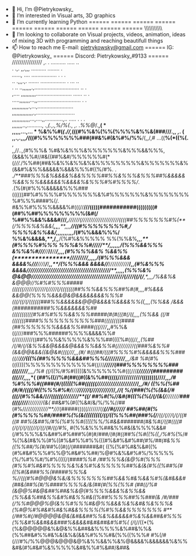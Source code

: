 - 👋 Hi, I’m @Pietrykowsky_
- 👀 I’m interested in Visual arts, 3D graphics
- 🌱 I’m currently learning Python  ======  ======  ======  ======  ======  ======  ======  ======  ======  ====== \\\\\\\\\\\\\\\\\\\\\
- 💞️ I’m looking to collaborate on Visual projects, videos, animation, ideas of mixing 3D with programming and reaching beautifull things 
- 📫 How to reach me E-mail: pietrykowsky@gmail.com ====== IG: @Pietrykowsky_ ====== Discord: Pietrykowsky_#9133 ====== ////////////////
  ,.  .          .......... ..... ..                                           
   .   .,. ,,.*,,, .......... ........        .                                 
       ......,* .... ................. .  .       .                             
..     .,,,.,. ....... .................  .   ... ..                            
 . .. ..,,,,,,.,..............................  ..    .                         
,.... ,,,,,,,,,,........................ ...... ..    .                         
.....,,,,,,,...,,............................. .  .                             
,,,,,,,,,,,.,...,........................                                       
,,,,,,,,,,,,,,.,..........................                                      
,,,,,,,,,,,,...,....,,............,.. .....    . .  .                           
,,,,,,,..,.........., .,*(.*,.*,%/%(*., ,. .*%%@*/.**,( *                       
,,,,,...,... * %&%%#(*(.//,*(((#%%&%(%%(%%%%&%%&(###///*.,, ,*.    (            
,,.,.,,,*/(*((#%%%%%%%%###(##&%#(&%#%/%%**/(,,/,# ...((**%(*((%(.** ,           
,,//*..,(*#%%%& %#&%&%%%&%%%%%%%&%%%&&%%%,(&&&%%#//#&((##%&#/%%%%%%#(*          
(/*//.*/%%##(##&%&%%&%%&%&%%%%%%%%%&%%%%%%%&%(&&#%&%%&&&&&%&&&%%%#((%/#%. .     
*./**###%%%&%&&&&%&&%%%%##%%&%%%&%%%##%&&&&&%&&%%%&&&&&&%&&&&%&%%%#%#%%%%/*.    
 .(%(#(#%%%&&&&&%%%###((((((##%#%%%%#%%%%%%%&%#%%%%%%%&%%%%%%%%%#%%%####%(/.    
#&%%#%%%%&&&&%#(((//**/******//(((((###########(((((((((#(##%%##%%%%%%%%%(&#(/  
%##%%&&%&&&#//**/**********,******//////(////////////*////////((((##%%%%%%%#%(**
(/%%%%&%&&(****,*,****,,**,,,*,*********************************//((#%%%%%%%%#,/
%%%%&%%&&/*,,,,***,*,,*,*******************************,**,*********/(#%%&&&%%%/
%%&%&&&&****,**,**********************/*********************,****,***/(%#%&%%%%%
%%(%%&%**********************************************************,,,**(#%%%%#%%%
%%%&%%#*************************////*******/**/****************,,,,,,*/(%%%&&%%%
&%%&%#/***************/**/***//***//***//****/*******************,,,,**(#%%%%&&%
%&&%%(********************//**///*////***************************,,,,,*/(#%%%&&&
&&&&%/******************/***/**/*//*/*****/*****/*******************,,**/(%%%&&&
&&&&//*******************/***/////*///*/**/*****/********************,,**(#%&%%%
&&&&/*****//****///////////////*//////*//////////////////*******,,,,***,**(%%%&%
@&@@/***/////////////////////////////////////////////(////((/(/***,*,,,,**/%&&%&
&@@@//%#%#%%%#####((((((//////(/////(/////(/(((((((##%%%&&%%%##%#(#*,*,,,**#%&&&
&&@@(%%%%&&&@&@&&&&&&&&%%%#(((/((/(/((((((###%%&&&&&&@@@&&&&%&&&&%%((*,,,,*(%%&&
/&&&(###########%%&&&&&&&%##(((((((((((#%#%#%%%&&%%%#####(#(#(((#(/((,*,,,*(%%&&
((/#(((((((####%%%%%%%%%%%###(((((((((####(##%%%%%%%&&&&%%####(((////***,,**#%%&
((////###%%%######%%%%&&&&%%#(//////////((##%%%&%%%%%&%%%##((((%#(((//***,,*(%##
/(/#/(/(&%%&&@&&&&@&&&%%&&%%#(/////*////((###%&%%#(&&@@&&&((&@&#((((///**,,,*(#/
#(((##/(((#%%%%#%&&&&&%%%###((//******///(((%(##%%%%%&&&##%%%(/////////***,,,/&#
%#(#*%(((((((%%%%%%%%%%%%%#((///*******/////(###%%%%%%%%###(((/////******,,,,/%#
((/((%/#%*#(((((&%%%%%%%#(((///****/*****//////(#########(((///********,**,,,**(
(##%((//%#(##((#((&%%##(((((////**********////////((((((((////************,,,/*#
%#%%%#((###(#/((((((%##((((((/**/**********//////////////////***/*********,,*/#/
((%%(%##(#/#/((((*/#((%%%#%#/***/*//******//////(//////////*//*************,*//(
%/*(###(%(%(&&(/#(((/(#%%&&/*********/******//((((((/////*/*************/*/**((/
##%#(%//&#(#(((%*(%(/(/(&(/****///*////********###((((////*********/*///////(&(*
##&#%(#((%&#/&/%/%%//##(#%//*////////////**//*/(#####(((((///////((***(//#(/////
##%##(#(%(#%%%%%##/####%(%(&(((((((((/((/((%%%##(###%(/**/((/(///*(***/(/*((#((#
##%*(&##%/#%(%#%%#(((((%%/%#&&#######(#&%#(/((#((((#(/(/(/(/(((//(/((/(#/((/#%*,
#(%%&%%%##&%%#&(&%%%%&&#(/#%%%%&%&##%#%###%(#(#/###*/(#(#((##%(%#((%((,/%#%*(%/#
%(%&(#&%%(#%((#%&#%%#%%(((#%&#%&#%#*#(#%/##(#&%%((%%##/%(#/##*%((#((/(#######&#(
((%(%#%#&%&#((%(#%#&#%%%#%%@%#&#%%##/%@#%&%&#%#%/%%%%%(%/%#%%#/%#%((((/(##*##%%#
/##%%%&(&@%#(%%%(#%%#%#&#%%%%%&%&%#%&%%%%%##%&(&(#%((%##%(#((%#(&###%%(#####%%%&
%//(((#%#@@@&%&/&%%%%%%%##%&&%#&%&&%#%(&#&&&#(##&(##%(#/%####%%%%&/&(##(#(%%(%%#
*(##((/%#(&@@%#&@&##%##&%&@(#%%%%&&&%&%%&&(%%&&%##&%%&#%#&%%#&((%##%%%%##%%###(&
/#/##*#(/%%#@@@%@(&%%#%%%#&@%%&&&%&%&#&%&%%%&(%#@%#%#&#%#&%#&&%%%%(%#%%&&%%%%%%%
#**(/##%#(/#@@@@&@&(&#&&##%%&%&&&&&#%&%&&##&#%%%(%%&#%&&#&&&###%&&&&#&#&##&#%#%(
(/*(//((*(%(%&@@@@@&%&@&%%&##&&%%%%%&%##&%%&(%%##&#%%#&%&(&%&(&&%#%%%#&(%%((%%%#
#%(/#(///#%/%%@@@&@@@&@%&%%&&%%&%@&&&&%&&&&&&%&%%&#&(#%#&#%&%%%%%&#&%%#%&##/&##&
<!---
Pietrykowsk7/Pietrykowsk7 is a ✨ special ✨ repository because its `README.md` (this file) appears on your GitHub profile.
You can click the Preview link to take a look at your changes.
--->
